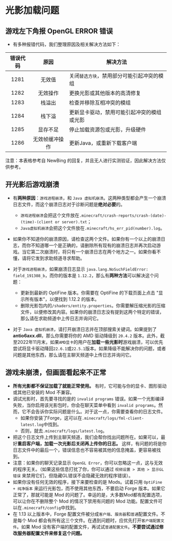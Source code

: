 # 光影加载问题

## 游戏左下角报 OpenGL ERROR 错误

- 有多种报错代码，我们整理原因及相关解决方法如下：
 
| 错误代码 |      原因      | 解决方法                                   |
| :------: | :------------: | ------------------------------------------ |
|   1281   |     无效值     | 关闭`替选方块`，禁用部分可能引起冲突的模组 |
|   1282   |    无效操作    | 更换光影或其他版本的高清修复               |
|   1283   |     栈溢出     | 检查并移除互相冲突的模组                   |
|   1284   |     栈下溢     | 更新显卡驱动，禁用可能引起冲突的模组或光影 |
|   1285   |    显存不足    | 停止加载资源包或光影，升级硬件             |
|   1286   | 无效帧缓冲操作 | 更新Java，或重新下载客户端                 |

注意：本表格参考自 NewBing 的回复，并且无人进行实测验证，因此解决方法仅供参考。

## 开光影后游戏崩溃

- 有**两种原因**：`游戏进程崩溃`，和 `Java 虚拟机崩溃`。这两种类型都会产生一个崩溃日志文件，而这个崩溃日志对于诊断问题是**绝对必要**的。

  - `游戏进程崩溃`会把这个文件放在`.minecraft/crash-reports/crash-(date)-(time)-(client or server).txt`；
  - `Java虚拟机崩溃`会把这个文件放在`.minecraft/hs_err_pid(number).log`。
- 如果你不知道你的崩溃原因，请检查这两个文件。如果你有一个以上的崩溃日志，而你不知道哪一个是正确的，请删除所有现有的崩溃日志并再次启动游戏。当它第二次崩溃时，将只有一个崩溃日志在两个地方之一。如果你看不懂，请将它发到求助频道寻求帮助。
- 对于`游戏进程崩溃`，如果崩溃日志显示 `java.lang.NoSuchFieldError: field_191308_b`，而你的版本是 `1.12.2`，那么有**两种方法**可以解决这个问题：
  - 更新到最新的 OptiFine 版本。你需要在 OptiFine 的下载页面上点击 "显示所有版本"，以便找到 1.12.2 的版本。
  - 删除光影包内的`/shaders/entity.properties`。你需要解压缩光影的压缩文件，以便修改其内容。如果你的崩溃日志没有提到这两个特定的错误，那么请在求助频道中上传日志并询问它。
- 对于 `Java 虚拟机崩溃`，请打开崩溃日志并在顶部搜索关键词。如果提到了**antio6axx.dll**，那么你需要将你的 AMD 驱动降级到 `20.4.2` 版本。此外，截至2022年11月末，如果`AMD显卡`的用户在**加载一些光影时**游戏崩溃，可以优先尝试将显卡驱动降回`22.6.1`或`22.5.1`版本。如果降级不能解决你的问题，或者问题是其他东西，那么请在主聊天频道中上传日志并询问它。

## 游戏未崩溃，但画面看起来不正常

- **所有光影都不保证加载了就能正常使用。** 有时，它可能与你的显卡、图形驱动或其他已安装的 Mod 不兼容。
- 调试光影时，首先要寻找的是的 `invalid programs` 错误。如果一个光影编译失败，当你启用该光影包时，你会在聊天菜单中看到 `invalid programs`。然而，它不会告诉你实际问题是什么。对于这一点，你需要查看你的日志文件。
  - 如果你安装了Forge，这可以在`.minecraft/logs/fml-client-latest.log`中找到。
  - 否则，就去`.minecraft/logs/latest.log`。
- 把这个日志文件上传到主聊天频道，我们会帮你找出问题所在。如果可以，最好**重启客户端，加载一次光影后关闭再上传你的日志。** 这样，有问题的将是你日志文件中的最后一个，错误信息也不容易被其他的信息掩盖，更容易被找到。
- 注意：如果你的聊天记录显示 `OpenGL Error`，你可以忽略这一点，这与无效的程序无关。（如果这些信息打扰了你，你可以通过 `视频设置 > 其他 > 显示GL错误` 来禁用它们，但隐藏GL错误不会隐藏无效的程序错误）。
- 如果你没有任何无效的程序，接下来要检查的是 Mods。试着只用 `OptiFine + 纯净版本` 来运行光影包，而不使用其他东西，不要启动 Forge 版本。如果它正常了，那就可能是 Mod 的问题了。幸运的是，大多数Mod都有配置选项，可以让你在不删除整个 Mod 的情况下禁用有问题的 Mod 功能。配置文件可以在`.minecraft/config`中找到。
- 在 1.13 以上版本中，Forge 配置文件被分成`客户端`、`服务器`和`普通`配置文件。不是每个 Mod 都会有所有这三个文件。在遇到问题时，应优先打开`客户端配置文件`。如果 Mod 没有客户端的配置文件，再试试`普通配置文件`。**不要尝试通过修改服务器配置文件来修复这个问题。**

